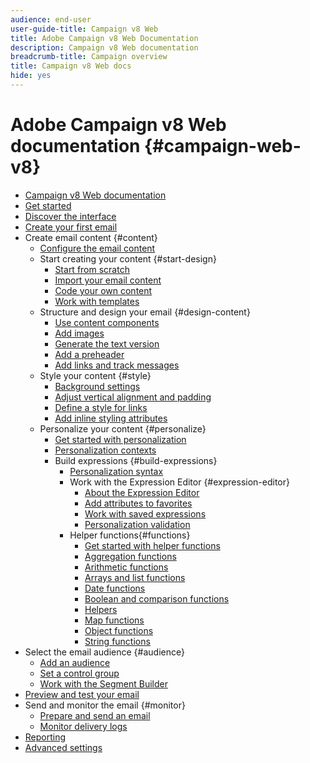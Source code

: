 ```yaml
---
audience: end-user
user-guide-title: Campaign v8 Web
title: Adobe Campaign v8 Web Documentation
description: Campaign v8 Web documentation
breadcrumb-title: Campaign overview
title: Campaign v8 Web docs
hide: yes
---
```


# Adobe Campaign v8 Web documentation {#campaign-web-v8}

+ [Campaign v8 Web documentation](campaign-web-home.md)
+ [Get started](get-started/get-started.md)
+ [Discover the interface](get-started/user-interface.md)
+ [Create your first email](email/create-email.md)
+ Create email content {#content}
  + [Configure the email content](content/edit-content.md)
  + Start creating your content {#start-design}
    + [Start from scratch ](content/create-email-content.md)
    + [Import your email content](content/existing-content.md)
    + [Code your own content](content/code-content.md)
    + [Work with templates](content/email-templates.md)
  + Structure and design your email {#design-content}
    + [Use content components](content/content-components.md)
    + [Add images](content/add-assets.md)
    + [Generate the text version](content/text-version-email.md)
    + [Add a preheader](content/preheader.md)
    + [Add links and track messages](content/message-tracking.md)
  + Style your content {#style}
    + [Background settings](content/backgrounds.md)
    + [Adjust vertical alignment and padding](content/adjusting-vertical-alignment-and-padding.md)
    + [Define a style for links](content/styling-links.md)
    + [Add inline styling attributes](content/adding-inline-styling-attributes.md)
  + Personalize your content {#personalize}
    + [Get started with personalization](personalization/personalize.md)
    + [Personalization contexts](personalization/personalization-contexts.md)
    + Build expressions {#build-expressions}
      + [Personalization syntax](personalization/personalization-syntax.md)
      + Work with the Expression Editor {#expression-editor}
        + [About the Expression Editor](personalization/personalization-build-expressions.md)
        + [Add attributes to favorites](personalization/personalization-favorites.md)   
        + [Work with saved expressions](personalization/personalization-library.md)  
        + [Personalization validation](personalization/personalization-validation.md)
      + Helper functions{#functions}
        + [Get started with helper functions](personalization/functions/functions.md)
        + [Aggregation functions](personalization/functions/aggregation.md)
        + [Arithmetic functions](personalization/functions/arithmetic-functions.md)
        + [Arrays and list functions](personalization/functions/arrays-list.md)
        + [Date functions](personalization/functions/dates.md)
        + [Boolean and comparison functions](personalization/functions/operators.md)
        + [Helpers](personalization/functions/helpers.md)
        + [Map functions](personalization/functions/maps.md)
        + [Object functions](personalization/functions/objects.md)
        + [String functions](personalization/functions/string.md) 
+ Select the email audience {#audience}
  + [Add an audience](audience/add-audience.md)
  + [Set a control group](audience/control-group.md)
  + [Work with the Segment Builder](audience/segment-builder.md)
+ [Preview and test your email](preview-test/preview-test.md) 
+ Send and monitor the email {#monitor}
  + [Prepare and send an email](monitor/prepare-send.md)
  + [Monitor delivery logs](monitor/delivery-logs.md)
+ [Reporting](reporting/reports.md)
+ [Advanced settings](advanced-settings/delivery-settings.md)